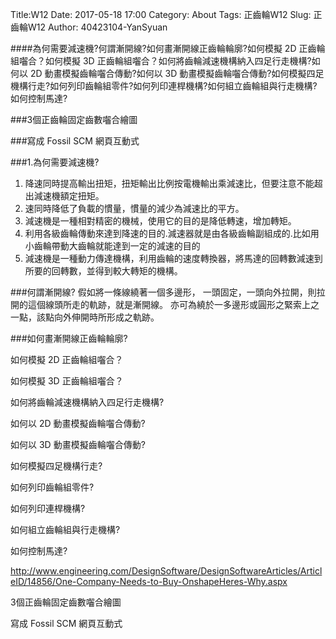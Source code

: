 Title:W12
Date: 2017-05-18 17:00
Category: About
Tags:  正齒輪W12
Slug: 正齒輪W12
Author: 40423104-YanSyuan



####為何需要減速機?何謂漸開線?如何畫漸開線正齒輪輪廓?如何模擬 2D 正齒輪組囓合？如何模擬 3D 正齒輪組囓合？如何將齒輪減速機構納入四足行走機構?如何以 2D 動畫模擬齒輪囓合傳動?如何以 3D 動畫模擬齒輪囓合傳動?如何模擬四足機構行走?如何列印齒輪組零件?如何列印連桿機構?如何組立齒輪組與行走機構?如何控制馬達?

###3個正齒輪固定齒數囓合繪圖

###寫成 Fossil SCM 網頁互動式

<!-- PELICAN_END_SUMMARY -->
###1.為何需要減速機?
1. 降速同時提高輸出扭矩，扭矩輸出比例按電機輸出乘減速比，但要注意不能超出減速機額定扭矩。
2. 速同時降低了負載的慣量，慣量的減少為減速比的平方。 
3. 減速機是一種相對精密的機械，使用它的目的是降低轉速，增加轉矩。
4. 利用各級齒輪傳動來達到降速的目的.減速器就是由各級齒輪副組成的.比如用小齒輪帶動大齒輪就能達到一定的減速的目的
5. 減速機是一種動力傳達機構，利用齒輪的速度轉換器，將馬達的回轉數減速到所要的回轉數，並得到較大轉矩的機構。

###何謂漸開線?
假如將一條線繞著一個多邊形， 一頭固定，一頭向外拉開，則拉開的這個線頭所走的軌跡，就是漸開線。
亦可為繞於一多邊形或圓形之緊索上之一點，該點向外伸開時所形成之軌跡。

###如何畫漸開線正齒輪輪廓?

如何模擬 2D 正齒輪組囓合？

如何模擬 3D 正齒輪組囓合？

如何將齒輪減速機構納入四足行走機構?

如何以 2D 動畫模擬齒輪囓合傳動?

如何以 3D 動畫模擬齒輪囓合傳動?

如何模擬四足機構行走?

如何列印齒輪組零件?

如何列印連桿機構?

如何組立齒輪組與行走機構?

如何控制馬達?

http://www.engineering.com/DesignSoftware/DesignSoftwareArticles/ArticleID/14856/One-Company-Needs-to-Buy-OnshapeHeres-Why.aspx

3個正齒輪固定齒數囓合繪圖

寫成 Fossil SCM 網頁互動式